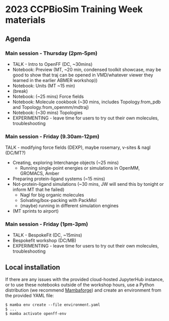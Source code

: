 # 2023 CCPBioSim Training Week materials

## Agenda

### Main session - Thursday (2pm-5pm)

* TALK - Intro to OpenFF (DC, ~30mins)
* Notebook: Preview (MT, ~20 min, condensed toolkit showcase, may be good to show that traj can be opened in VMD/whatever viewer they learned in the earlier ABMER workshop))
* Notebook: Units (MT ~15 min)
* (break)
* Notebook: (~25 mins) Force fields
* Notebook: Molecule cookbook (~30 mins, includes Topology.from_pdb and Topology.from_openmm/mdtraj)
* Notebook: (~30 mins) Topologies
* EXPERIMENTING - leave time for users to try out their own molecules, troubleshooting

### Main session - Friday (9.30am-12pm)

TALK - modifying force fields (DEXP), maybe rosemary, v-sites & nagl (DC/MT?)

* Creating, exploring Interchange objects (~25 mins)
    * Running single-point energies or simulations in OpenMM, GROMACS, Amber
* Preparing protein-ligand systems (~15 mins)
* Not-protein-ligand simulations (~30 mins, JW will send this by tonight or inform MT that he failed)
    * Nagl for big organic molecules
    * Solvating/box-packing with PackMol
    * (maybe) running in different simulation engines
* (MT sprints to airport)

### Main session - Friday (1pm-3pm)

* TALK - BespokeFit (DC, ~15mins)
* Bespokefit workshop (DC/MB)
* EXPERIMENTING - leave time for users to try out their own molecules, troubleshooting

## Local installation

If there are any issues with the provided cloud-hosted JupyterHub instance, or to use these notebooks outside of the workshop hours, use a Python distribution (we recommend [Mambaforge](https://docs.openforcefield.org/en/latest/install.html#quick-install-guide)) and create an environment from the provided YAML file:

```shell
$ mamba env create --file environment.yaml
$ ...
$ mamba activate openff-env
```
